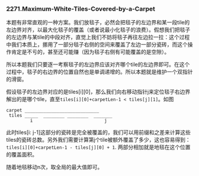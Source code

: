 ### 2271.Maximum-White-Tiles-Covered-by-a-Carpet

本题有非常直观的一种方案。我们放毯子，必然会把毯子的左边界和某一段tile的左边界对齐，以最大化毯子的覆盖（或者说最小化毯子的浪费）。假想我们把毯子的左边界与某tile的中段对齐，直觉上我们不妨将毯子再往左边拉一拉：这个过程中我们本质上，挪用了一部分毯子右侧的空间来覆盖了左边一部分瓷砖，而这个操作肯定是不亏的，甚至还可能赚（因为毯子右侧有可能覆盖的是空隙）。

所以本题我们只要逐一考察毯子的左边界应该对齐哪个tile的左边界即可。在这个过程中，毯子的右边界的位置自然也是单调递增的。所以本题就是维护一个双指针的滑窗。

假设毯子的左边界对应的是tiles[i][0]，那么我们向右移动指针j来定位毯子右边界解出的是哪个tile，直至```tiles[i][0]+carpetLen-1 < tiles[j][1]```。如图
```
carpet ____________________________
 tiles _____  ________ ________  _______
         i                           j
```
此时tiles[i: j-1]这部分的瓷砖是完全被覆盖的，我们可以用前缀和之差来计算这些tiles的瓷砖总数。另外我们需要计算第j个tile被额外覆盖了多少，这也容易得到：```tiles[i][0]+carpetLen-1 - tiles[j][0] + 1```. 两部分相加就是地毯在这个位置的覆盖面积。

随着地毯移动n次，取全局的最大值即可。

